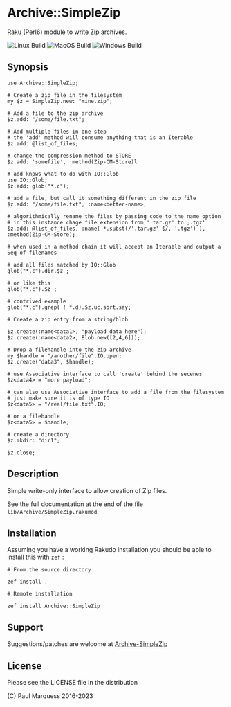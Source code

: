 # Archive::SimpleZip

Raku (Perl6) module to write Zip archives.

![Linux Build](https://github.com/pmqs/Archive-SimpleZip/actions/workflows/linux.yml/badge.svg)
![MacOS Build](https://github.com/pmqs/Archive-SimpleZip/actions/workflows/macos.yml/badge.svg)
![Windows Build](https://github.com/pmqs/Archive-SimpleZip/actions/workflows/windows.yml/badge.svg)

## Synopsis


```
use Archive::SimpleZip;

# Create a zip file in the filesystem
my $z = SimpleZip.new: "mine.zip";

# Add a file to the zip archive
$z.add: "/some/file.txt";

# Add multiple files in one step
# the 'add' method will consume anything that is an Iterable
$z.add: @list_of_files;

# change the compression method to STORE
$z.add: 'somefile', :method(Zip-CM-Store)l

# add knpws what to do with IO::Glob
use IO::Glob;
$z.add: glob("*.c");

# add a file, but call it something different in the zip file
$z.add: "/some/file.txt", :name<better-name>;

# algorithmically rename the files by passing code to the name option
# in this instance chage file extension from '.tar.gz' to ;.tgz'
$z.add: @list_of_files, :name( *.subst(/'.tar.gz' $/, '.tgz') ), :method(Zip-CM-Store);

# when used in a method chain it will accept an Iterable and output a Seq of filenames

# add all files matched by IO::Glob
glob("*.c").dir.$z ;

# or like this
glob("*.c").$z ;

# contrived example
glob("*.c").grep( ! *.d).$z.uc.sort.say;

# Create a zip entry from a string/blob

$z.create(:name<data1>, "payload data here");
$z.create(:name<data2>, Blob.new([2,4,6]));

# Drop a filehandle into the zip archive
my $handle = "/another/file".IO.open;
$z.create("data3", $handle);

# use Associative interface to call 'create' behind the secenes
$z<data4> = "more payload";

# can also use Associative interface to add a file from the filesystem
# just make sure it is of type IO
$z<data5> = "/real/file.txt".IO;

# or a filehandle
$z<data5> = $handle;

# create a directory
$z.mkdir: "dir1";

$z.close;
```


## Description

Simple write-only interface to allow creation of Zip files.

See the full documentation at the end of the file `lib/Archive/SimpleZip.rakumod`.

## Installation

Assuming you have a working Rakudo installation you should be able to install this with `zef` :

```
# From the source directory

zef install .

# Remote installation

zef install Archive::SimpleZip
```
## Support

Suggestions/patches are welcome at [Archive-SimpleZip](https://github.com/pmqs/Archive-SimpleZip)

## License

Please see the LICENSE file in the distribution

(C) Paul Marquess 2016-2023
